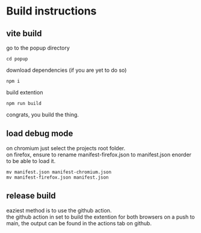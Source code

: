 # Build instructions

## vite build

go to the popup directory
```
cd popup
```
download dependencies (if you are yet to do so)
```
npm i
```
build extention
```
npm run build
```
congrats, you build the thing.

## load debug mode
on chromium just select the projects root folder.  
on firefox, ensure to rename manifest-firefox.json to manifest.json enorder to be able to load it.
```
mv manifest.json manifest-chromium.json
mv manifest-firefox.json manifest.json
```

## release build
eaziest method is to use the github action.  
the github action in set to build the extention for both browsers on a push to main, the output can be found in the actions tab on github.